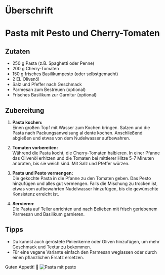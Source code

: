 # Überschrift
# Pasta mit Pesto und Cherry-Tomaten

## Zutaten
- 250 g Pasta (z.B. Spaghetti oder Penne)
- 200 g Cherry-Tomaten
- 150 g frisches Basilikumpesto (oder selbstgemacht)
- 2 EL Olivenöl
- Salz und Pfeffer nach Geschmack
- Parmesan zum Bestreuen (optional)
- Frisches Basilikum zur Garnitur (optional)

## Zubereitung

1. **Pasta kochen:**  
   Einen großen Topf mit Wasser zum Kochen bringen. Salzen und die Pasta nach Packungsanweisung al dente kochen. Anschließend abgießen und etwas von dem Nudelwasser aufbewahren.

2. **Tomaten vorbereiten:**  
   Während die Pasta kocht, die Cherry-Tomaten halbieren. In einer Pfanne das Olivenöl erhitzen und die Tomaten bei mittlerer Hitze 5-7 Minuten anbraten, bis sie weich sind. Mit Salz und Pfeffer würzen.

3. **Pasta und Pesto vermengen:**  
   Die gekochte Pasta in die Pfanne zu den Tomaten geben. Das Pesto hinzufügen und alles gut vermengen. Falls die Mischung zu trocken ist, etwas vom aufbewahrten Nudelwasser hinzufügen, bis die gewünschte Konsistenz erreicht ist.

4. **Servieren:**  
   Die Pasta auf Teller anrichten und nach Belieben mit frisch geriebenem Parmesan und Basilikum garnieren.

## Tipps
- Du kannst auch geröstete Pinienkerne oder Oliven hinzufügen, um mehr Geschmack und Textur zu bekommen.
- Für eine vegane Variante einfach den Parmesan weglassen oder durch einen pflanzlichen Ersatz ersetzen.

Guten Appetit! 🍝
![Pasta mit pesto](https://img1.kochrezepte.at/use/15/penne-mit-pesto_15211.jpg)